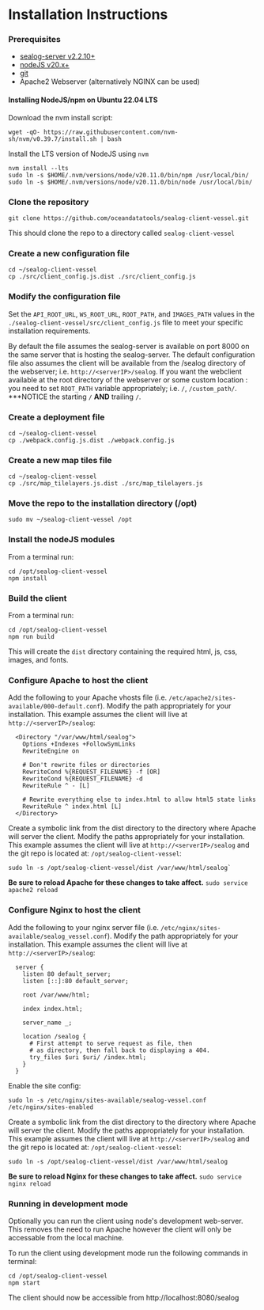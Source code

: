 # Installation Instructions

### Prerequisites

 - [sealog-server v2.2.10+](https://github.com/oceandatatools/sealog-server)
 - [nodeJS v20.x+](https://nodejs.org)
 - [git](https://git-scm.com)
 - Apache2 Webserver (alternatively NGINX can be used)
 
#### Installing NodeJS/npm on Ubuntu 22.04 LTS

Download the nvm install script:
```
wget -qO- https://raw.githubusercontent.com/nvm-sh/nvm/v0.39.7/install.sh | bash
```
Install the LTS version of NodeJS using `nvm`
```
nvm install --lts
sudo ln -s $HOME/.nvm/versions/node/v20.11.0/bin/npm /usr/local/bin/
sudo ln -s $HOME/.nvm/versions/node/v20.11.0/bin/node /usr/local/bin/
```
### Clone the repository

```
git clone https://github.com/oceandatatools/sealog-client-vessel.git
```

This should clone the repo to a directory called `sealog-client-vessel`

### Create a new configuration file

```
cd ~/sealog-client-vessel
cp ./src/client_config.js.dist ./src/client_config.js
```

### Modify the configuration file

Set the `API_ROOT_URL`, `WS_ROOT_URL`, `ROOT_PATH`, and `IMAGES_PATH` values in the `./sealog-client-vessel/src/client_config.js` file to meet your specific installation requirements.

By default the file assumes the sealog-server is available on port 8000 on the same server that is hosting the sealog-server.  The default configuration file also assumes the client will be available from the /sealog directory of the webserver; i.e. `http://<serverIP>/sealog`.  If you want the webclient available at the root directory of the webserver or some custom location :  you need to set `ROOT_PATH` variable appropriately; i.e. `/`, `/custom_path/`. ***NOTICE the starting `/` **AND** trailing `/`.

### Create a deployment file
```
cd ~/sealog-client-vessel
cp ./webpack.config.js.dist ./webpack.config.js
```

### Create a new map tiles file
```
cd ~/sealog-client-vessel
cp ./src/map_tilelayers.js.dist ./src/map_tilelayers.js
```

### Move the repo to the installation directory (/opt)
```
sudo mv ~/sealog-client-vessel /opt
```

### Install the nodeJS modules
From a terminal run:
```
cd /opt/sealog-client-vessel
npm install
```

### Build the client
From a terminal run:
```
cd /opt/sealog-client-vessel
npm run build
```

This will create the `dist` directory containing the required html, js, css, images, and fonts.

### Configure Apache to host the client
Add the following to your Apache vhosts file (i.e. `/etc/apache2/sites-available/000-default.conf`).  Modify the path appropriately for your installation. This example assumes the client will live at `http://<serverIP>/sealog`:
```
  <Directory "/var/www/html/sealog">
    Options +Indexes +FollowSymLinks
    RewriteEngine on
  
    # Don't rewrite files or directories
    RewriteCond %{REQUEST_FILENAME} -f [OR]
    RewriteCond %{REQUEST_FILENAME} -d
    RewriteRule ^ - [L]
    
    # Rewrite everything else to index.html to allow html5 state links
    RewriteRule ^ index.html [L]
  </Directory>
```

Create a symbolic link from the dist directory to the directory where Apache will server the client.  Modify the paths appropriately for your installation.  This example assumes the client will live at `http://<serverIP>/sealog` and the git repo is located at: `/opt/sealog-client-vessel`:
```
sudo ln -s /opt/sealog-client-vessel/dist /var/www/html/sealog`
```

**Be sure to reload Apache for these changes to take affect.**
`sudo service apache2 reload`

### Configure Nginx to host the client
Add the following to your nginx server file (i.e. `/etc/nginx/sites-available/sealog_vessel.conf`).  Modify the path appropriately for your installation. This example assumes the client will live at `http://<serverIP>/sealog`:
```
  server {
    listen 80 default_server;
    listen [::]:80 default_server;

    root /var/www/html;

    index index.html;

    server_name _;

    location /sealog {
      # First attempt to serve request as file, then
      # as directory, then fall back to displaying a 404.
      try_files $uri $uri/ /index.html;
    }
  }
```

Enable the site config:
```
sudo ln -s /etc/nginx/sites-available/sealog-vessel.conf /etc/nginx/sites-enabled
```

Create a symbolic link from the dist directory to the directory where Apache will server the client.  Modify the paths appropriately for your installation.  This example assumes the client will live at `http://<serverIP>/sealog` and the git repo is located at: `/opt/sealog-client-vessel`:
```
sudo ln -s /opt/sealog-client-vessel/dist /var/www/html/sealog
```

**Be sure to reload Nginx for these changes to take affect.**
`sudo service nginx reload`

### Running in development mode ###
Optionally you can run the client using node's development web-server.  This removes the need to run Apache however the client will only be accessable from the local machine.

To run the client using development mode run the following commands in terminal:
```
cd /opt/sealog-client-vessel
npm start
```
The client should now be accessible from http://localhost:8080/sealog
